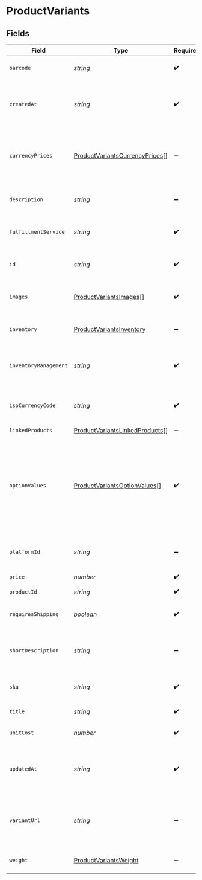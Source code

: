 # ProductVariants


## Fields

| Field                                                                                                                            | Type                                                                                                                             | Required                                                                                                                         | Description                                                                                                                      |
| -------------------------------------------------------------------------------------------------------------------------------- | -------------------------------------------------------------------------------------------------------------------------------- | -------------------------------------------------------------------------------------------------------------------------------- | -------------------------------------------------------------------------------------------------------------------------------- |
| `barcode`                                                                                                                        | *string*                                                                                                                         | :heavy_check_mark:                                                                                                               | The barcode of the variant.                                                                                                      |
| `createdAt`                                                                                                                      | *string*                                                                                                                         | :heavy_check_mark:                                                                                                               | The [ISO 8601](https://www.iso.org/iso-8601-date-and-time-format.html) timestamp that the variant was created.                   |
| `currencyPrices`                                                                                                                 | [ProductVariantsCurrencyPrices](../../models/shared/productvariantscurrencyprices.md)[]                                          | :heavy_minus_sign:                                                                                                               | An array of prices in different supported currencies for the variant.                                                            |
| `description`                                                                                                                    | *string*                                                                                                                         | :heavy_minus_sign:                                                                                                               | The description of the variant.                                                                                                  |
| `fulfillmentService`                                                                                                             | *string*                                                                                                                         | :heavy_check_mark:                                                                                                               | The fulfillment service of the variant.                                                                                          |
| `id`                                                                                                                             | *string*                                                                                                                         | :heavy_check_mark:                                                                                                               | The Rutter generated unique ID of the variant.                                                                                   |
| `images`                                                                                                                         | [ProductVariantsImages](../../models/shared/productvariantsimages.md)[]                                                          | :heavy_check_mark:                                                                                                               | An array of images linked to the variant.                                                                                        |
| `inventory`                                                                                                                      | [ProductVariantsInventory](../../models/shared/productvariantsinventory.md)                                                      | :heavy_minus_sign:                                                                                                               | Details about the inventory of the variant.                                                                                      |
| `inventoryManagement`                                                                                                            | *string*                                                                                                                         | :heavy_check_mark:                                                                                                               | The inventory management system of the variant.                                                                                  |
| `isoCurrencyCode`                                                                                                                | *string*                                                                                                                         | :heavy_check_mark:                                                                                                               | The [ISO 4217](https://www.iso.org/iso-4217-currency-codes.html) currency code of the variant.                                   |
| `linkedProducts`                                                                                                                 | [ProductVariantsLinkedProducts](../../models/shared/productvariantslinkedproducts.md)[]                                          | :heavy_minus_sign:                                                                                                               | N/A                                                                                                                              |
| `optionValues`                                                                                                                   | [ProductVariantsOptionValues](../../models/shared/productvariantsoptionvalues.md)[]                                              | :heavy_check_mark:                                                                                                               | The option values associated with the variant. This describes how the variant is unique from other variants of the same product. |
| `platformId`                                                                                                                     | *string*                                                                                                                         | :heavy_minus_sign:                                                                                                               | The platform specific ID of the variant.                                                                                         |
| `price`                                                                                                                          | *number*                                                                                                                         | :heavy_check_mark:                                                                                                               | The price of the variant.                                                                                                        |
| `productId`                                                                                                                      | *string*                                                                                                                         | :heavy_check_mark:                                                                                                               | N/A                                                                                                                              |
| `requiresShipping`                                                                                                               | *boolean*                                                                                                                        | :heavy_check_mark:                                                                                                               | Whether the variant requires shipping.                                                                                           |
| `shortDescription`                                                                                                               | *string*                                                                                                                         | :heavy_minus_sign:                                                                                                               | An abbreviated description of the variant.                                                                                       |
| `sku`                                                                                                                            | *string*                                                                                                                         | :heavy_check_mark:                                                                                                               | The stock keeping unit (SKU) of the variant.                                                                                     |
| `title`                                                                                                                          | *string*                                                                                                                         | :heavy_check_mark:                                                                                                               | The title of the variant.                                                                                                        |
| `unitCost`                                                                                                                       | *number*                                                                                                                         | :heavy_check_mark:                                                                                                               | The unit cost of the variant.                                                                                                    |
| `updatedAt`                                                                                                                      | *string*                                                                                                                         | :heavy_check_mark:                                                                                                               | The [ISO 8601](https://www.iso.org/iso-8601-date-and-time-format.html) timestamp that the variant was last updated.              |
| `variantUrl`                                                                                                                     | *string*                                                                                                                         | :heavy_minus_sign:                                                                                                               | The consumer facing URL used to access the variant online.                                                                       |
| `weight`                                                                                                                         | [ProductVariantsWeight](../../models/shared/productvariantsweight.md)                                                            | :heavy_minus_sign:                                                                                                               | The weight of the variant.                                                                                                       |